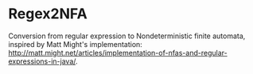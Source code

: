 # Regex2NFA
Conversion from regular expression to Nondeterministic finite automata, inspired by Matt Might's implementation: http://matt.might.net/articles/implementation-of-nfas-and-regular-expressions-in-java/.
